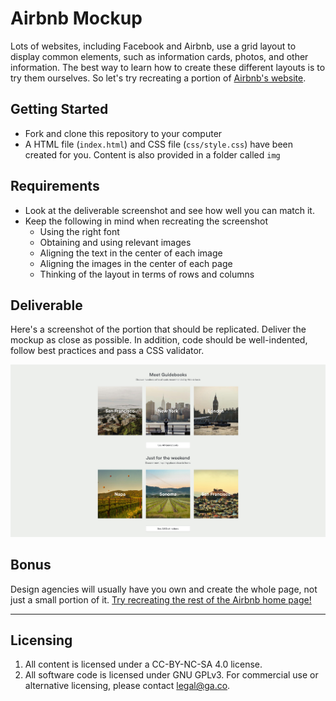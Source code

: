 # Airbnb Mockup

Lots of websites, including Facebook and Airbnb, use a grid layout to display common elements, such as information cards, photos, and other information. The best way to learn how to create these different layouts is to try them ourselves. So let's try recreating a portion of [Airbnb's website](https://www.airbnb.com/).

## Getting Started
* Fork and clone this repository to your computer
* A HTML file (`index.html`) and CSS file (`css/style.css`) have been created for you. Content is also provided in a folder called `img`

## Requirements
* Look at the deliverable screenshot and see how well you can match it.
* Keep the following in mind when recreating the screenshot
  * Using the right font
  * Obtaining and using relevant images
  * Aligning the text in the center of each image
  * Aligning the images in the center of each page
  * Thinking of the layout in terms of rows and columns

## Deliverable

Here's a screenshot of the portion that should be replicated. Deliver the mockup as close as possible. In addition, code should be well-indented, follow best practices and pass a CSS validator.

![Solution](solution.jpg)

## Bonus
Design agencies will usually have you own and create the whole page, not just a small portion of it. [Try recreating the rest of the Airbnb home page!](https://www.airbnb.com/)

---

## Licensing
1. All content is licensed under a CC-BY-NC-SA 4.0 license.
2. All software code is licensed under GNU GPLv3. For commercial use or alternative licensing, please contact legal@ga.co.
